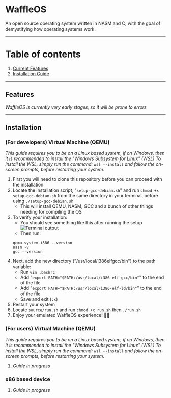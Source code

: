 # WaffleOS
An open source operating system written in NASM and C, with the goal of demystifying how operating systems work.

---
# Table of contents
1) [Current Features](#features)
2) [Installation Guide](#installation)

---
## Features
*WaffleOS is currently very early stages, so it will be prone to errors*

---
## Installation
### (For developers) Virtual Machine (QEMU)
*This guide requires you to be on a Linux based system, if on Windows, then it is recommended to install the "Windows Subsystem for Linux" (WSL)*
*To install the WSL, simply run the command:* `wsl --install` *and follow the on-screen prompts, before restarting your system.*

1) First you will need to clone this repository before you can proceed with the installation
2) Locate the installation script, "`setup-gcc-debian.sh`" and run `chmod +x setup-gcc-debian.sh` from the same directory in your terminal, before using `./setup-gcc-debian.sh`
    - This will install QEMU, NASM, GCC and a bunch of other things needing for compiling the OS
3) To verify your installation:
    - You should see something like this after running the setup
      ![Terminal output](https://github.com/AlanDoesCS/WaffleOS/assets/95879019/72d8dc06-bd04-4357-9046-aeb43f707513)
    - Then run:
   ```shell
   qemu-system-i386 --version
   nasm -v
   gcc --version
   ```
4) Next, add the new directory ("/usr/local/i386elfgcc/bin") to the path variable:
    - Run `vim .bashrc`
    - Add "`export PATH="$PATH:/usr/local/i386-elf-gcc/bin"`" to the end of the file
    - Add "`export PATH="$PATH:/usr/local/i386-elf-ld/bin"`" to the end of the file
    - Save and exit (`:x`)
5) Restart your system
6) Locate `source/run.sh` and run `chmod +x run.sh` then `./run.sh`
7) Enjoy your emulated WaffleOS experience! 🎉🎉

### (For users) Virtual Machine (QEMU)
*This guide requires you to be on a Linux based system, if on Windows, then it is recommended to install the "Windows Subsystem for Linux" (WSL)*
*To install the WSL, simply run the command:* `wsl --install` *and follow the on-screen prompts, before restarting your system.*

1) *Guide in progress*

### x86 based device

1) *Guide in progress*
